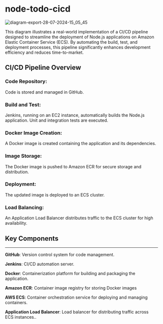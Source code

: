 # node-todo-cicd

![diagram-export-28-07-2024-15_05_45](https://github.com/user-attachments/assets/2dcdb868-c8c3-4eb6-bccf-b9fe16378aec)


This diagram illustrates a real-world implementation of a CI/CD pipeline designed to streamline the deployment of Node.js applications on Amazon Elastic Container Service (ECS). By automating the build, test, and deployment processes, this pipeline significantly enhances development efficiency and reduces time-to-market.

## CI/CD Pipeline Overview
### Code Repository:
Code is stored and managed in GitHub.
### Build and Test:
Jenkins, running on an EC2 instance, automatically builds the Node.js application.
Unit and integration tests are executed.
### Docker Image Creation:
A Docker image is created containing the application and its dependencies.
### Image Storage:
The Docker image is pushed to Amazon ECR for secure storage and distribution.
### Deployment:
The updated image is deployed to an ECS cluster.
### Load Balancing:
An Application Load Balancer distributes traffic to the ECS cluster for high availability.
## Key Components
*****************************
**GitHub**: Version control system for code management.

**Jenkins**: CI/CD automation server.

**Docker**: Containerization platform for building and packaging the application.

**Amazon ECR**: Container image registry for storing Docker images

**AWS ECS**: Container orchestration service for deploying and managing containers.

**Application Load Balancer**: Load balancer for distributing traffic across ECS instances..
